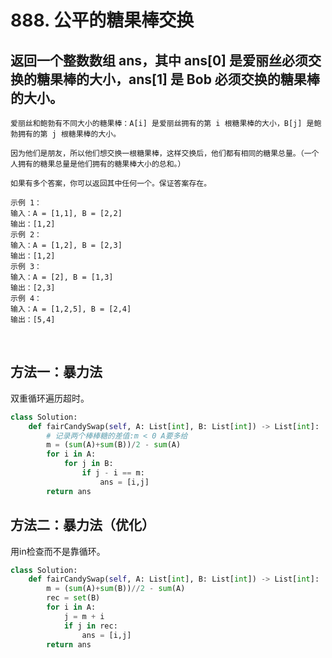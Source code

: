 # 888. 公平的糖果棒交换
## 返回一个整数数组 ans，其中 ans[0] 是爱丽丝必须交换的糖果棒的大小，ans[1] 是 Bob 必须交换的糖果棒的大小。

    爱丽丝和鲍勃有不同大小的糖果棒：A[i] 是爱丽丝拥有的第 i 根糖果棒的大小，B[j] 是鲍勃拥有的第 j 根糖果棒的大小。

    因为他们是朋友，所以他们想交换一根糖果棒，这样交换后，他们都有相同的糖果总量。（一个人拥有的糖果总量是他们拥有的糖果棒大小的总和。）

    如果有多个答案，你可以返回其中任何一个。保证答案存在。

    示例 1：
    输入：A = [1,1], B = [2,2]
    输出：[1,2]
    示例 2：
    输入：A = [1,2], B = [2,3]
    输出：[1,2]
    示例 3：
    输入：A = [2], B = [1,3]
    输出：[2,3]
    示例 4：
    输入：A = [1,2,5], B = [2,4]
    输出：[5,4]
 
## 方法一：暴力法
双重循环遍历超时。
```python
class Solution:
    def fairCandySwap(self, A: List[int], B: List[int]) -> List[int]:
        # 记录两个棒棒糖的差值:m < 0 A要多给
        m = (sum(A)+sum(B))/2 - sum(A)
        for i in A:
            for j in B:
                if j - i == m:
                    ans = [i,j] 
        return ans 
```
## 方法二：暴力法（优化）
用in检查而不是靠循环。
```python
class Solution:
    def fairCandySwap(self, A: List[int], B: List[int]) -> List[int]:
        m = (sum(A)+sum(B))//2 - sum(A)
        rec = set(B)
        for i in A:
            j = m + i
            if j in rec:
                ans = [i,j] 
        return ans 
```